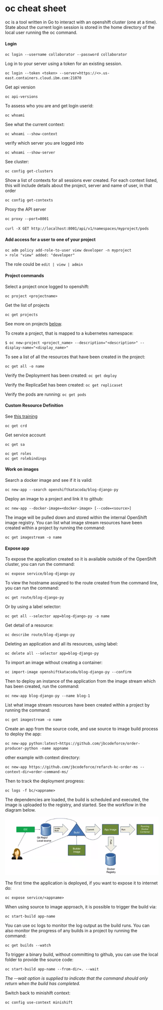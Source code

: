 # oc cheat sheet 

oc is a tool written in Go to interact with an openshift cluster (one at a time). State about the current login session is stored in the home directory of the local user running the oc command.

#### Login

```
oc login --username collaborator --password collaborator 
```

Log in to your server using a token for an existing session.

```
oc login --token <token> --server=https://<>.us-east.containers.cloud.ibm.com:21070
```

Get api version

```
oc api-versions
```

To assess who you are and get login userid:
```
oc whoami
```

See what the current context: 
```
oc whoami --show-context
```

verify which server you are logged into

```
oc whoami --show-server
```


See cluster:

```
oc config get-clusters
```

Show a list of contexts for all sessions ever created. For each context listed, this will include details about the project, server and name of user, in that order
```
oc config get-contexts
```

Proxy the API server

```
oc proxy --port=8001

curl -X GET http://localhost:8001/api/v1/namespaces/myproject/pods
```

#### Add access for a user to one of your project

```
oc adm policy add-role-to-user view developer -n myproject
> role "view" added: "developer"
```

The role could be `edit | view | admin`

#### Project commands

Select a project once logged to openshift:
```
oc project <projectname>
```

Get the list of projects

```
oc get projects
```

See more on projects [below](#project-commands).

To create a project, that is mapped to a kubernetes namespace:

```
$ oc new-project <project_name> --description="<description>" --display-name="<display_name>"
```

To see a list of all the resources that have been created in the project:

```
oc get all -o name
```

Verify the Deployment has been created: `oc get deploy`

Verify the ReplicaSet has been created: `oc get replicaset`

Verify the pods are running: `oc get pods`

#### Custom Resource Definition

See [this training](https://learn.openshift.com/operatorframework/etcd-operator/)

```
oc get crd
```

Get service account

```
oc get sa
```

```
oc get roles
oc get rolebindings
```


#### Work on images

Search a docker image and see if it is valid:

```
oc new-app --search openshiftkatacoda/blog-django-py
```

Deploy an image to a project and link it to github:
```
oc new-app --docker-image=<docker-image> [--code=<source>]
```

The image will be pulled down and stored within the internal OpenShift image registry. You can list what image stream resources have been created within a project by running the command:

```
oc get imagestream -o name
``` 

#### Expose app

To expose the application created so it is available outside of the OpenShift cluster, you can run the command:

```
oc expose service/blog-django-py
```

To view the hostname assigned to the route created from the command line, you can run the command:

```
oc get route/blog-django-py
```


Or by using a label selector: 
```
oc get all --selector app=blog-django-py -o name
```

Get detail of a resource:

```
oc describe route/blog-django-py
```

Deleting an application and all its resources, using label:

```
oc delete all --selector app=blog-django-py
```

To import an image without creating a container: 
```
oc import-image openshiftkatacoda/blog-django-py --confirm
```

Then to deploy an instance of the application from the image stream which has been created, run the command:
```
oc new-app blog-django-py --name blog-1
```

List what image stream resources have been created within a project by running the command:

```
oc get imagestream -o name
```


Create an app from the source code, and use source to image build process to deploy the app:

```
oc new-app python:latest~https://github.com/jbcodeforce/order-producer-python -name appname
```

other example with context directory:
```
oc new-app https://github.com/jbcodeforce/refarch-kc-order-ms --context-dir=order-command-ms/
```

Then to track the deployment progress:
```
oc logs -f bc/<appname>
```
The dependencies are loaded, the build is scheduled and executed, the image is uploaded to the registry, and started. See the workflow in the diagram below.

![](images/s2i-workflow.png)

The first time the application is deployed, if you want to expose it to internet do:

```
oc expose service/<appname>
```

When using source to image approach, it is possible to trigger the build via:

```
oc start-build app-name
```

You can use oc logs to monitor the log output as the build runs. You can also monitor the progress of any builds in a project by running the command:

```
oc get builds --watch
```

To trigger a binary build, without committing to github, you can use the local folder to provide the source code:

```
oc start-build app-name --from-dir=. --wait
```

*The --wait option is supplied to indicate that the command should only return when the build has completed.*

Switch back to minishift context:

```
oc config use-context minishift
```




